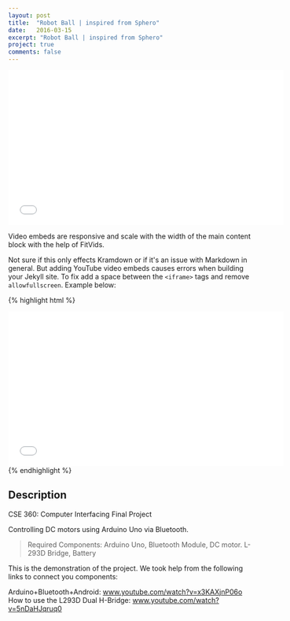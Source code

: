 ```yaml
---
layout: post
title:  "Robot Ball | inspired from Sphero"
date:   2016-03-15
excerpt: "Robot Ball | inspired from Sphero"
project: true
comments: false
---
```

<iframe width="560" height="315" src="//www.youtube.com/watch?v=VSxVMzAeqBA&feature=youtu.be" frameborder="0"> </iframe>

Video embeds are responsive and scale with the width of the main content block with the help of FitVids.

Not sure if this only effects Kramdown or if it's an issue with Markdown in general. But adding YouTube video embeds causes errors when building your Jekyll site. To fix add a space between the `<iframe>` tags and remove `allowfullscreen`. Example below:

{% highlight html %}
<iframe width="560" height="315" src="//www.youtube.com/watch?v=VSxVMzAeqBA&feature=youtu.be" frameborder="0"> </iframe>
{% endhighlight %}

## Description
CSE 360: Computer Interfacing Final Project

Controlling DC motors using Arduino Uno via Bluetooth.
>Required Components: Arduino Uno, Bluetooth Module, DC motor. L-293D Bridge, Battery

This is the demonstration of the project. We took help from the following links to connect you components:

Arduino+Bluetooth+Android: www.youtube.com/watch?v=x3KAXjnP06o
How to use the L293D Dual H-Bridge: www.youtube.com/watch?v=5nDaHJqruq0
